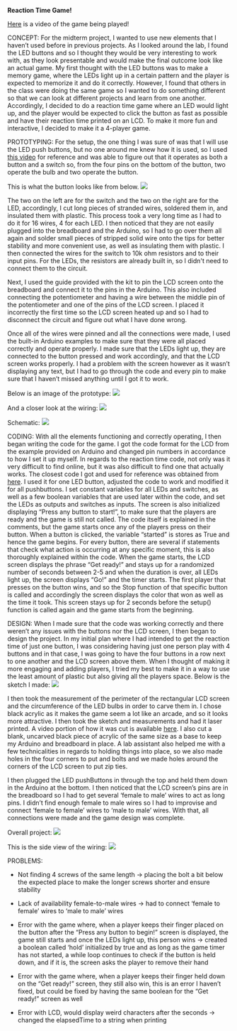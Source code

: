 **Reaction Time Game!**

[Here](https://drive.google.com/open?id=1-N25jArjPMgMbU1xtlFE2Zk_-gS8c6RX) is a video of the game being played!

CONCEPT: For the midterm project, I wanted to use new elements that I haven’t used before in previous projects. As I looked around the lab, I found the LED buttons and so I thought they would be very interesting to work with, as they look presentable and would make the final outcome look like an actual game. My first thought with the LED buttons was to make a memory game, where the LEDs light up in a certain pattern and the player is expected to memorize it and do it correctly. However, I found that others in the class were doing the same game so I wanted to do something different so that we can look at different projects and learn from one another. Accordingly, I decided to do a reaction time game where an LED would light up, and the player would be expected to click the button as fast as possible and have their reaction time printed on an LCD. To make it more fun and interactive, I decided to make it a 4-player game.

PROTOTYPING: For the setup, the one thing I was sure of was that I will use the LED push buttons, but no one around me knew how it is used, so I used [this video](https://www.youtube.com/watch?v=GlkFYAMBhoU) for reference and was able to figure out that it operates as both a button and a switch so, from the four pins on the bottom of the button, two operate the bulb and two operate the button. 

This is what the button looks like from below. ![](Button_instructions.png) 

The two on the left are for the switch and the two on the right are for the LED, accordingly, I cut long pieces of stranded wires, soldered them in, and insulated them with plastic. This process took a very long time as I had to do it for 16 wires, 4 for each LED. I then noticed that they are not easily plugged into the breadboard and the Arduino, so I had to go over them all again and solder small pieces of stripped solid wire onto the tips for better stability and more convenient use, as well as insulating them with plastic. I then connected the wires for the switch to 10k ohm resistors and to their input pins. For the LEDs, the resistors are already built in, so I didn't need to connect them to the circuit.

Next, I used the guide provided with the kit to pin the LCD screen onto the breadboard and connect it to the pins in the Arduino. This also included connecting the potentiometer and having a wire between the middle pin of the potentiometer and one of the pins of the LCD screen. I placed it incorrectly the first time so the LCD screen heated up and so I had to disconnect the circuit and figure out what I have done wrong. 

Once all of the wires were pinned and all the connections were made, I used the built-in Arduino examples to make sure that they were all placed correctly and operate properly. I made sure that the LEDs light up, they are connected to the button pressed and work accordingly, and that the LCD screen works properly. I had a problem with the screen however as it wasn’t displaying any text, but I had to go through the code and every pin to make sure that I haven’t missed anything until I got it to work. 

Below is an image of the prototype:
![](prototype.png) 

And a closer look at the wiring:
![](wiring.png) 

Schematic:
![](schematic.jpg) 

CODING: With all the elements functioning and correctly operating, I then began writing the code for the game. I got the code format for the LCD from the example provided on Arduino and changed pin numbers in accordance to how I set it up myself. In regards to the reaction time code, not only was it very difficult to find online, but it was also difficult to find one that actually works. The closest code I got and used for reference was obtained from [here](https://www.instructables.com/id/Arduino-Reaction-Time-Tester/). I used it for one LED button, adjusted the code to work and modified it for all pushbuttons. I set constant variables for all LEDs and switches, as well as a few boolean variables that are used later within the code, and set the LEDs as outputs and switches as inputs. The screen is also initialized displaying “Press any button to start!”, to make sure that the players are ready and the game is still not called. The code itself is explained in the comments, but the game starts once any of the players press on their button. When a button is clicked, the variable “started” is stores as True and hence the game begins. For every button, there are several if statements that check what action is occurring at any specific moment, this is also thoroughly explained within the code. When the game starts, the LCD screen displays the phrase “Get ready!” and stays up for a randomized number of seconds between 2-5 and when the duration is over, all LEDs light up, the screen displays “Go!” and the timer starts. The first player that presses on the button wins, and so the Stop function of that specific button is called and accordingly the screen displays the color that won as well as the time it took. This screen stays up for 2 seconds before the setup() function is called again and the game starts from the beginning. 

DESIGN: When I made sure that the code was working correctly and there weren’t any issues with the buttons nor the LCD screen, I then began to design the project. In my initial plan where I had intended to get the reaction time of just one button, I was considering having just one person play with 4 buttons and in that case, I was going to have the four buttons in a row next to one another and the LCD screen above them. When I thought of making it more engaging and adding players, I tried my best to make it in a way to use the least amount of plastic but also giving all the players space. Below is the sketch I made:
![](design.png) 

I then took the measurement of the perimeter of the rectangular LCD screen and the circumference of the LED bulbs in order to carve them in. I chose black acrylic as it makes the game seem a lot like an arcade, and so it looks more attractive. I then took the sketch and measurements and had it laser printed. A video portion of how it was cut is available [here](https://drive.google.com/open?id=1UIjThPyiD97_FTdYQRHq-1_LbHXl04R1). I also cut a blank, uncarved black piece of acrylic of the same size as a base to keep my Arduino and breadboard in place. A lab assistant also helped me with a few technicalities in regards to holding things into place, so we also made holes in the four corners to put and bolts and we made holes around the corners of the LCD screen to put zip ties.

I then plugged the LED pushButtons in through the top and held them down in the Arduino at the bottom. I then noticed that the LCD screen’s pins are in the breadboard so I had to get several ‘female to male’ wires to act as long pins. I didn’t find enough female to male wires so I had to improvise and connect ‘female to female’ wires to ‘male to male’ wires. With that, all connections were made and the game design was complete. 

Overall project:
![](game.jpg) 

This is the side view of the wiring:
![](side_view.png) 

PROBLEMS: 
- Not finding 4 screws of the same length → placing the bolt a bit below the expected place to make the longer screws shorter and ensure stability

- Lack of availability female-to-male wires → had to connect ‘female to female’ wires to ‘male to male’ wires

- Error with the game where, when a player keeps their finger placed on the button after the “Press any button to begin!” screen is displayed, the game still starts and once the LEDs light up, this person wins → created a boolean called ‘hold’ initialized by true and as long as the game timer has not started, a while loop continues to check if the button is held down, and if it is, the screen asks the player to remove their hand

- Error with the game where, when a player keeps their finger held down on the “Get ready!” screen, they still also win, this is an error I haven’t fixed, but could be fixed by having the same boolean for the “Get ready!” screen as well

- Error with LCD, would display weird characters after the seconds → changed the elapsedTime to a string when printing
